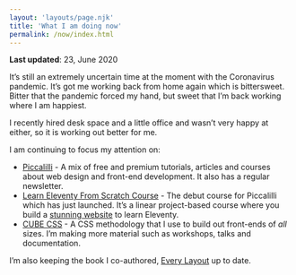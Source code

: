 ```yaml
---
layout: 'layouts/page.njk'
title: 'What I am doing now'
permalink: /now/index.html
---
```


**Last updated**: 23, June 2020

It’s still an extremely uncertain time at the moment with the Coronavirus pandemic. It’s got me working back from home again which is bittersweet. Bitter that the pandemic forced my hand, but sweet that I’m back working where I am happiest. 

I recently hired desk space and a little office and wasn’t very happy at either, so it is working out better for me.

I am continuing to focus my attention on:

- [Piccalilli](https://piccalil.li/) - A mix of free and premium tutorials, articles and courses about web design and front-end development. It also has a regular newsletter.
- [Learn Eleventy From Scratch Course](https://piccalil.li/course/learn-eleventy-from-scratch/) - The debut course for Piccalilli which has just launched. It’s a linear project-based course where you build a [stunning website](//issue33.com) to learn Eleventy.
- [CUBE CSS](https://piccalil.li/blog/cube-css/) - A CSS methodology that I use to build out front-ends of _all_ sizes. I’m making more material such as workshops, talks and documentation.

I’m also keeping the book I co-authored, [Every Layout](https://every-layout.dev/) up to date.
